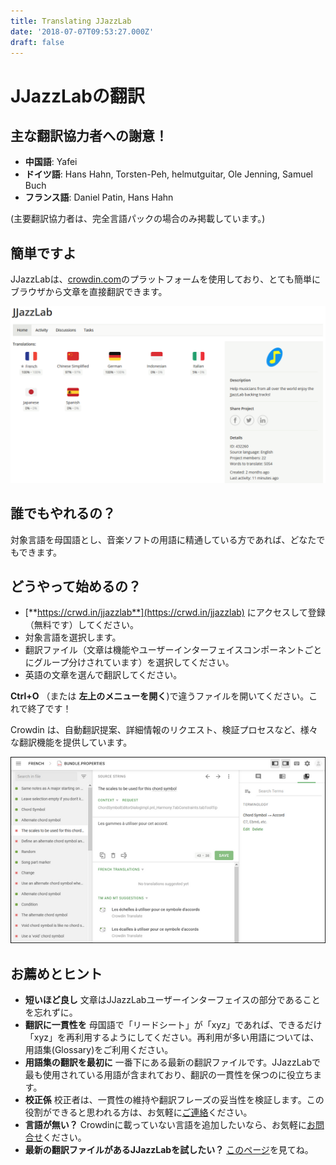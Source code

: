 ```yaml
---
title: Translating JJazzLab
date: '2018-07-07T09:53:27.000Z'
draft: false
---
```


# JJazzLabの翻訳

## 主な翻訳協力者への謝意！

* **中国語**: Yafei
* **ドイツ語**: Hans Hahn, Torsten-Peh, helmutguitar, Ole Jenning, Samuel Buch
* **フランス語**: Daniel Patin, Hans Hahn

\(主要翻訳協力者は、完全言語パックの場合のみ掲載しています。\)

## 簡単ですよ

JJazzLabは、[crowdin.com](crowdin.com)のプラットフォームを使用しており、とても簡単にブラウザから文章を直接翻訳できます。

![](../../.gitbook/assets/2021-01-31-21_16_39-jjazzlab-translations-in-crowdin-mozilla-firefox.png)

## 誰でもやれるの？

対象言語を母国語とし、音楽ソフトの用語に精通している方であれば、どなたでもできます。

## どうやって始めるの？

* [**https://crwd.in/jjazzlab**](https://crwd.in/jjazzlab)  にアクセスして登録 （無料です）してください。
* 対象言語を選択します。
* 翻訳ファイル（文章は機能やユーザーインターフェイスコンポーネントごとにグループ分けされています）を選択してください。
* 英語の文章を選んで翻訳してください。

**Ctrl+O** （または **左上のメニューを開く**\)で違うファイルを開いてください。これで終了です！

Crowdin は、自動翻訳提案、詳細情報のリクエスト、検証プロセスなど、様々な翻訳機能を提供しています。

![](../../.gitbook/assets/crowdineditor.png)



## お薦めとヒント

* **短いほど良し** 文章はJJazzLabユーザーインターフェイスの部分であることを忘れずに。
* **翻訳に一貫性を** 母国語で「リードシート」が「xyz」であれば、できるだけ「xyz」を再利用するようにしてください。再利用が多い用語については、用語集\(Glossary\)をご利用ください。
* **用語集の翻訳を最初に** 一番下にある最新の翻訳ファイルです。JJazzLabで最も使用されている用語が含まれており、翻訳の一貫性を保つのに役立ちます。
* **校正係** 校正者は、一貫性の維持や翻訳フレーズの妥当性を検証します。この役割ができると思われる方は、お気軽に[ご連絡](https://www.jjazzlab.com/en/contact/)ください。
* **言語が無い？** Crowdinに載っていない言語を追加したいなら、お気軽に[お問合せ](https://www.jjazzlab.com/en/contact/)ください。
* **最新の翻訳ファイルがあるJJazzLabを試したい？** [このページ](testing-translations.md)を見てね。

